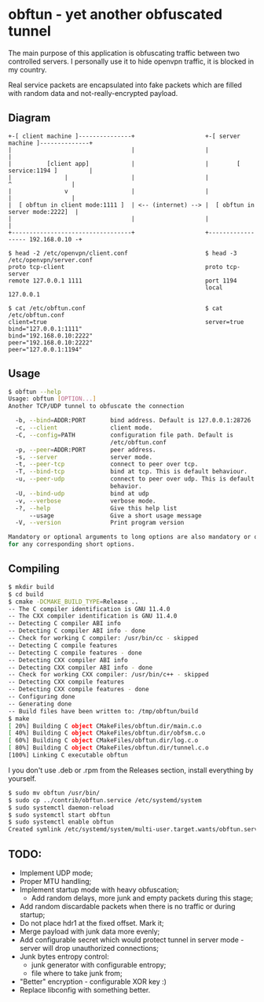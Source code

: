 # obftun - yet another obfuscated tunnel

The main purpose of this application is obfuscating traffic between two controlled servers. I personally use it to hide openvpn traffic, it is blocked in my country.

Real service packets are encapsulated into fake packets which are filled with random data and not-really-encrypted payload.

## Diagram

```
+-[ client machine ]---------------+                    +-[ server machine ]--------------+
|                                  |                    |                                 |
|          [client app]            |                    |        [ service:1194 ]         |
|               |                  |                    |               ^                 |
|               v                  |                    |               |                 |
|  [ obftun in client mode:1111 ]  | <-- (internet) --> |  [ obftun in server mode:2222]  |
|                                  |                    |                                 |
+----------------------------------+                    +------------------ 192.168.0.10 -+

$ head -2 /etc/openvpn/client.conf                      $ head -3 /etc/openvpn/server.conf
proto tcp-client                                        proto tcp-server
remote 127.0.0.1 1111                                   port 1194
                                                        local 127.0.0.1

$ cat /etc/obftun.conf                                  $ cat /etc/obftun.conf
client=true                                             server=true
bind="127.0.0.1:1111"                                   bind="192.168.0.10:2222"
peer="192.168.0.10:2222"                                peer="127.0.0.1:1194"
```

## Usage
```bash
$ obftun --help
Usage: obftun [OPTION...]
Another TCP/UDP tunnel to obfuscate the connection

  -b, --bind=ADDR:PORT       bind address. Default is 127.0.0.1:28726
  -c, --client               client mode.
  -C, --config=PATH          configuration file path. Default is
                             /etc/obftun.conf
  -p, --peer=ADDR:PORT       peer address.
  -s, --server               server mode.
  -t, --peer-tcp             connect to peer over tcp.
  -T, --bind-tcp             bind at tcp. This is default behaviour.
  -u, --peer-udp             connect to peer over udp. This is default
                             behavior.
  -U, --bind-udp             bind at udp
  -v, --verbose              verbose mode.
  -?, --help                 Give this help list
      --usage                Give a short usage message
  -V, --version              Print program version

Mandatory or optional arguments to long options are also mandatory or optional
for any corresponding short options.
```

## Compiling
```bash
$ mkdir build
$ cd build
$ cmake -DCMAKE_BUILD_TYPE=Release ..
-- The C compiler identification is GNU 11.4.0
-- The CXX compiler identification is GNU 11.4.0
-- Detecting C compiler ABI info
-- Detecting C compiler ABI info - done
-- Check for working C compiler: /usr/bin/cc - skipped
-- Detecting C compile features
-- Detecting C compile features - done
-- Detecting CXX compiler ABI info
-- Detecting CXX compiler ABI info - done
-- Check for working CXX compiler: /usr/bin/c++ - skipped
-- Detecting CXX compile features
-- Detecting CXX compile features - done
-- Configuring done
-- Generating done
-- Build files have been written to: /tmp/obftun/build
$ make
[ 20%] Building C object CMakeFiles/obftun.dir/main.c.o
[ 40%] Building C object CMakeFiles/obftun.dir/obfsm.c.o
[ 60%] Building C object CMakeFiles/obftun.dir/log.c.o
[ 80%] Building C object CMakeFiles/obftun.dir/tunnel.c.o
[100%] Linking C executable obftun
```
I you don't use .deb or .rpm from the Releases section, install everything by yourself.
```bash
$ sudo mv obftun /usr/bin/
$ sudo cp ../contrib/obftun.service /etc/systemd/system
$ sudo systemctl daemon-reload
$ sudo systemctl start obftun
$ sudo systemctl enable obftun
Created symlink /etc/systemd/system/multi-user.target.wants/obftun.service → /etc/systemd/system/obftun.service.
```

## TODO:
* Implement UDP mode;
* Proper MTU handling;
* Implement startup mode with heavy obfuscation;
  * Add random delays, more junk and empty packets during this stage;
* Add random discardable packets when there is no traffic or during startup;
* Do not place hdr1 at the fixed offset. Mark it;
* Merge payload with junk data more evenly;
* Add configurable secret which would protect tunnel in server mode - server will drop unauthorized connections; 
* Junk bytes entropy control:
    * junk generator with configurable entropy;
    * file where to take junk from;
* "Better" encryption - configurable XOR key :)
* Replace libconfig with something better.
